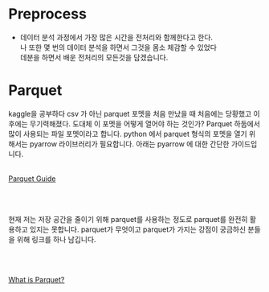 # Preprocess
* 데이터 분석 과정에서 가장 많은 시간을 전처리와 함께한다고 한다. <br>나 또한 몇 번의 데이터 분석을 하면서 그것을 몸소 체감할 수 있었다 <br> 데분을 하면서 배운 전처리의 모든것을 담겠습니다.

# Parquet

kaggle을 공부하다 csv 가 아닌 parquet 포멧을 처음 만났을 때 처음에는 당황했고 이후에는 무기력해졌다. 도대체 이 포멧을 어떻게 열어야 하는 것인가? Parquet 하둡에서 많이 사용되는 파일 포멧이라고 합니다. python 에서 parquet 형식의 포멧을 열기 위해서는 pyarrow 라이브러리가 필요합니다. 아래는 pyarrow 에 대한 간단한 가이드입니다.
<br>
<br>

[Parquet Guide](https://yahwang.github.io/posts/83)

<br>
<br>

현재 저는 저장 공간을 줄이기 위해 parquet를 사용하는 정도로 parquet를 완전히 활용하고 있지는 못합니다. parquet가 무엇이고 parquet가 가지는 강점이 궁금하신 분들을 위해 링크를 하나 남깁니다. 

<br>
<br>

[What is Parquet?](https://m.blog.naver.com/PostView.naver?isHttpsRedirect=true&blogId=kgw1988&logNo=221227551307)

<br>
<br>

